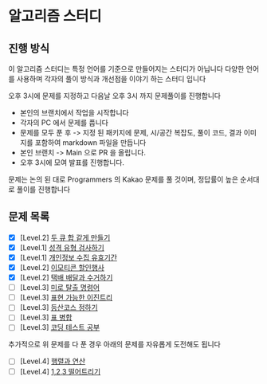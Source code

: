 # 알고리즘 스터디

## 진행 방식

이 알고리즘 스터디는 특정 언어를 기준으로 만들어지는 스터디가 아닙니다
다양한 언어를 사용하며 각자의 풀이 방식과 개선점을 이야기 하는 스터디 입니다

오후 3시에 문제를 지정하고 다음날 오후 3시 까지 문제풀이를 진행합니다

* 본인의 브랜치에서 작업을 시작합니다
* 각자의 PC 에서 문제를 풉니다
* 문제를 모두 푼 후 -> 지정 된 패키지에 문제, 시/공간 복잡도, 풀이 코드, 결과 이미지를 포함하여 markdown 파일을 만듭니다
* 본인 브랜치 -> Main 으로 PR 을 올립니다.
* 오후 3시에 모여 발표를 진행합니다.

문제는 논의 된 대로 Programmers 의 Kakao 문제를 풀 것이며, 정답률이 높은 순서대로 풀이를 진행합니다

## 문제 목록

- [x] [Level.2] [두 큐 합 같게 만들기](https://school.programmers.co.kr/learn/courses/30/lessons/118667)
- [x] [Level.1] [성격 유형 검사하기](https://school.programmers.co.kr/learn/courses/30/lessons/118666)
- [x] [Level.1] [개인정보 수집 유효기간](https://school.programmers.co.kr/learn/courses/30/lessons/150370)
- [x] [Level.2] [이모티콘 할인행사](https://school.programmers.co.kr/learn/courses/30/lessons/150368)
- [x] [Level.2] [택배 배달과 수거하기](https://school.programmers.co.kr/learn/courses/30/lessons/150369)
- [ ] [Level.3] [미로 탈출 명령어](https://school.programmers.co.kr/learn/courses/30/lessons/150365)
- [ ] [Level.3] [표현 가능한 이진트리](https://school.programmers.co.kr/learn/courses/30/lessons/150367)
- [ ] [Level.3] [등산코스 정하기](https://school.programmers.co.kr/learn/courses/30/lessons/118669)
- [ ] [Level.3] [표 병합](https://school.programmers.co.kr/learn/courses/30/lessons/150366)
- [ ] [Level.3] [코딩 테스트 공부](https://school.programmers.co.kr/learn/courses/30/lessons/118668)

추가적으로 위 문제를 다 푼 경우 아래의 문제를 자유롭게 도전해도 됩니다

- [ ] [Level.4] [행렬과 연산](https://school.programmers.co.kr/learn/courses/30/lessons/118670)
- [ ] [Level.4] [1,2,3 떨어트리기](https://school.programmers.co.kr/learn/courses/30/lessons/150364)
